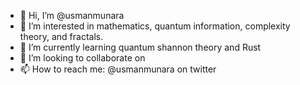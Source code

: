- 👋 Hi, I’m @usmanmunara
- 👀 I’m interested in mathematics, quantum information, complexity theory, and fractals.
- 🌱 I’m currently learning quantum shannon theory and Rust
- 💞️ I’m looking to collaborate on 
- 📫 How to reach me: @usmanmunara on twitter

